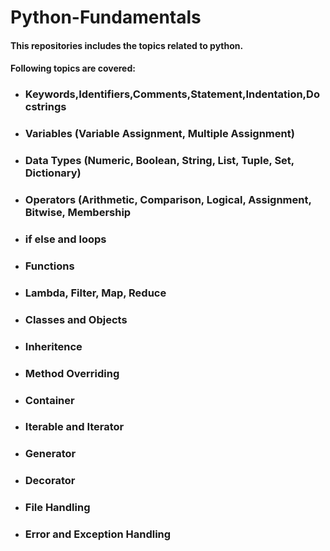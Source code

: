 # Python-Fundamentals
#### This repositories includes the topics related to python.

#### Following topics are covered:

* ### Keywords,Identifiers,Comments,Statement,Indentation,Docstrings
* ### Variables (Variable Assignment, Multiple Assignment)
* ### Data Types (Numeric, Boolean, String, List, Tuple, Set, Dictionary)
* ### Operators (Arithmetic, Comparison, Logical, Assignment, Bitwise, Membership
* ### if else and loops
* ### Functions
* ### Lambda, Filter, Map, Reduce
* ### Classes and Objects
* ### Inheritence
* ### Method Overriding
* ### Container
* ### Iterable and Iterator
* ### Generator
* ### Decorator
* ### File Handling
* ### Error and Exception Handling
